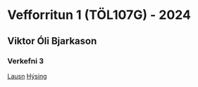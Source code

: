 # Vefforritun 1 (TÖL107G) - 2024
## Viktor Óli Bjarkason

### Verkefni 3
[Lausn]('/v3/')
[Hýsing]('https://vef1-2024-v3-vob.netlify.app/')